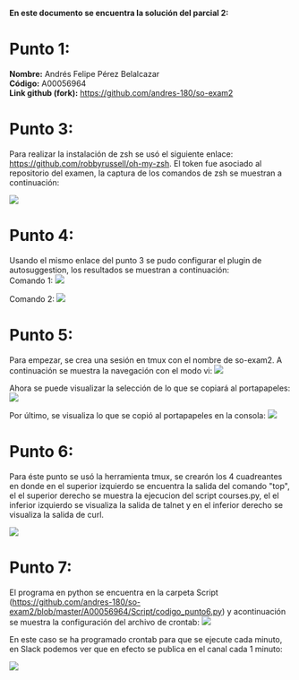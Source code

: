 **En este documento se encuentra la solución del parcial 2:**   
# Punto 1: 
**Nombre:** Andrés Felipe Pérez Belalcazar   
**Código:** A00056964  
**Link github (fork):** https://github.com/andres-180/so-exam2  
# Punto 3:  
Para realizar la instalación de zsh se usó el siguiente enlace: https://github.com/robbyrussell/oh-my-zsh.
El token fue asociado al repositorio del examen, la captura de los comandos de zsh se muestran a continuación:

![](Images/punto3.png)

# Punto 4:   
Usando el mismo enlace del punto 3 se pudo configurar el plugin de autosuggestion, los resultados se muestran a continuación:   
Comando 1:
![](Images/punto4_1.png)

Comando 2:
![](Images/punto4_2.png)

# Punto 5:
Para empezar, se crea una sesión en tmux con el nombre de so-exam2. A continuación se muestra la navegación con el modo vi:
![](Images/punto5_1.png)

Ahora se puede visualizar la selección de lo que se copiará al portapapeles:
![](Images/punto5_2.png)

Por último, se visualiza lo que se copió al portapapeles en la consola:
![](Images/punto5_3.png)

# Punto 6:  
Para éste punto se usó la herramienta tmux, se crearón los 4 cuadreantes en donde en el superior izquierdo se encuentra la salida del comando "top", el el superior derecho se muestra la ejecucion del script courses.py, el el inferior izquierdo se visualiza la salida de talnet y en el inferior derecho se visualiza la salida de curl.

![](Images/punto5.png)

# Punto 7:  
El programa en python se encuentra en la carpeta Script (https://github.com/andres-180/so-exam2/blob/master/A00056964/Script/codigo_punto6.py) y acontinuación se muestra la configuración del archivo de crontab:
![](Images/punto6_1.png)

En este caso se ha programado crontab para que se ejecute cada minuto, en Slack podemos ver que en efecto se publica en el canal cada 1 minuto:

![](Images/punto6_2.png)


